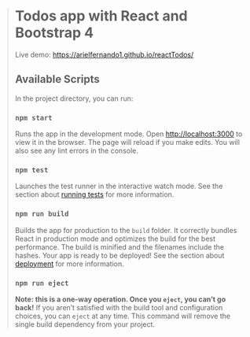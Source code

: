 >Todos app with React and Bootstrap 4
>==================================
>  Live demo: https://arielfernando1.github.io/reactTodos/
>
>  ## Available Scripts
>   In the project directory, you can run:
>   ### `npm start`
>   Runs the app in the development mode.
>   Open [http://localhost:3000](http://localhost:3000) to view it in the browser.
>   The page will reload if you make edits.
>   You will also see any lint errors in the console.
>   ### `npm test`
>   Launches the test runner in the interactive watch mode.
>   See the section about [running tests](https://facebook.github.io/create-react-app/docs/running-tests) for more information.
>   ### `npm run build`
>   Builds the app for production to the `build` folder.
>   It correctly bundles React in production mode and optimizes the build for the best performance.
>   The build is minified and the filenames include the hashes.
>   Your app is ready to be deployed!
>   See the section about [deployment](https://facebook.github.io/create-react-app/docs/deployment) for more information.
>   ### `npm run eject`
>   **Note: this is a one-way operation. Once you `eject`, you can’t go back!**
>   If you aren’t satisfied with the build tool and configuration choices, you can `eject` at any time. This command will remove the single build dependency from your project.

